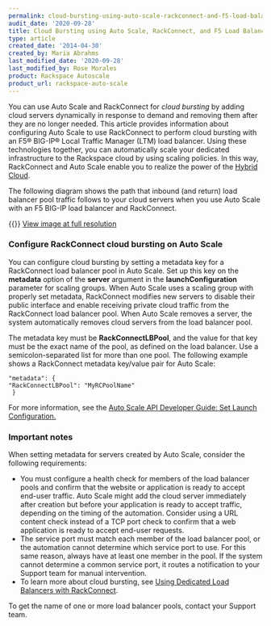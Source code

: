 ```yaml
---
permalink: cloud-bursting-using-auto-scale-rackconnect-and-f5-load-balancers/
audit_date: '2020-09-28'
title: Cloud Bursting using Auto Scale, RackConnect, and F5 Load Balancers
type: article
created_date: '2014-04-30'
created_by: Maria Abrahms
last_modified_date: '2020-09-28'
last_modified_by: Rose Morales
product: Rackspace Autoscale
product_url: rackspace-auto-scale
---
```


You can use Auto Scale and RackConnect for *cloud bursting* by adding cloud
servers dynamically in response to demand and removing them after they are no
longer needed. This article provides information about configuring Auto Scale to
use RackConnect to perform cloud bursting with an F5&reg; BIG-IP&reg; Local
Traffic Manager (LTM) load balancer. Using these technologies together, you can
automatically scale your dedicated infrastructure to the Rackspace cloud by
using scaling policies. In this way, RackConnect and Auto Scale enable you to
realize the power of the [Hybrid Cloud](https://www.rackspace.com/cloud/hybrid/).

The following diagram shows the path that inbound (and return) load balancer
pool traffic follows to your cloud servers when you use Auto Scale with an F5
BIG-IP load balancer and RackConnect.

{{<image src="F5_AS-5-13-14B1D.jpg" alt="" title="">}}
[View image at full
resolution](https://8026b2e3760e2433679c-fffceaebb8c6ee053c935e8915a3fbe7.ssl.cf2.rackcdn.com/field/image/F5_AS-5-13-14%5B1%5D.jpg)

### Configure RackConnect cloud bursting on Auto Scale

You can configure cloud bursting by setting a metadata key for a RackConnect load balancer
pool in Auto Scale. Set up this key on the **metadata** option of the **server**
argument in the **launchConfiguration** parameter for scaling groups. When Auto Scale
uses a scaling group with properly set metadata, RackConnect
modifies new servers to disable their public interface and enable receiving
private cloud traffic from the RackConnect load balancer pool. When Auto Scale removes
a server, the system automatically removes cloud servers from the load balancer pool.

The metadata key must be **RackConnectLBPool**, and the value for that
key must be the exact name of the pool, as defined on the
load balancer. Use a semicolon-separated list for more than one pool. The following
example shows a RackConnect metadata key/value pair for Auto Scale:

    "metadata": {
    "RackConnectLBPool": "MyRCPoolName"
     }

For more information, see the [Auto Scale API Developer Guide: Set Launch
Configuration.](https://docs.rackspace.com/docs/autoscale/v1/developer-guide/#document-api-operations/configurations)

### Important notes

When setting metadata for servers created by Auto Scale, consider the following
requirements:

- You must configure a health check for members of the load balancer pools
  and confirm that the website or application is ready to accept end-user traffic.
  Auto Scale might add the cloud server immediately after creation but before
  your application is ready to accept traffic, depending on the timing of the automation.
  Consider using a URL content check instead of a TCP port check to confirm that a
  web application is ready to accept end-user requests.
- The service port must match each member of the load balancer pool, or the
  automation cannot determine which service port to use. For this same reason,
  always have at least one member in the pool. If the system cannot determine a common
  service port, it routes a notification to your Support team for manual intervention.
- To learn more about cloud bursting, see [Using Dedicated Load Balancers with
  RackConnect](/support/how-to/using-dedicated-load-balancers-with-rackconnect-v20).

To get the name of one or more load balancer pools, contact your Support team.

